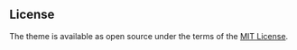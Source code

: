 
## License

The theme is available as open source under the terms of the [MIT License](https://opensource.org/licenses/MIT).
